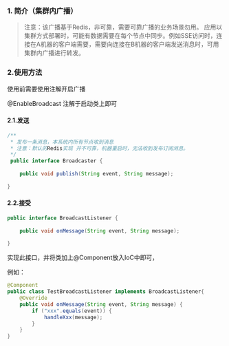 

### 1.  简介（集群内广播）

> 注意：该广播基于Redis，非可靠，需要可靠广播的业务场景勿用。
> 应用以集群方式部署时，可能有数据需要在每个节点中同步。例如SSE访问时，连接在A机器的客户端需要，需要向连接在B机器的客户端发送消息时，可用集群内广播进行转发。

### 2.使用方法

使用前需要使用注解开启广播

@EnableBroadcast 注解于启动类上即可

#### 2.1.发送

```java
/**  
 * 发布一条消息，本系统内所有节点收到消息  
 * 注意：默认的Redis实现 并不可靠，机器重启时，无法收到发布订阅消息。   
 */
 public interface Broadcaster {  
  
    public void publish(String event, String message);  
  
}
```

#### 2.2.接受

```java
public interface BroadcastListener {  
  
    public void onMessage(String event, String message);  
  
}
```

实现此接口，并将类加上@Component放入IoC中即可，

例如：

```java
@Component  
public class TestBroadcastListener implements BroadcastListener{  
    @Override  
    public void onMessage(String event, String message) {  
        if ("xxx".equals(event)) {  
            handleXxx(message);  
        }  
    }  
}
```

